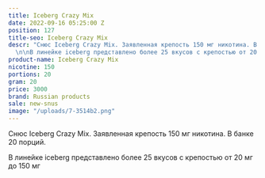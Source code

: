 ```yaml
---
title: Iceberg Crazy Mix
date: 2022-09-16 05:25:00 Z
position: 127
title-seo: Iceberg Crazy Mix
descr: "Снюс Iceberg Crazy Mix. Заявленная крепость 150 мг никотина. В банке 20 порций.
  \n\nВ линейке iceberg представлено более 25 вкусов с крепостью от 20 мг до 150 мг\n"
product-name: Iceberg Crazy Mix
nicotine: 150
portions: 20
gram: 20
price: 3000
brand: Russian products
sale: new-snus
image: "/uploads/7-3514b2.png"
---
```


Снюс Iceberg Crazy Mix. Заявленная крепость 150 мг никотина. В банке 20 порций. 

В линейке iceberg представлено более 25 вкусов с крепостью от 20 мг до 150 мг
